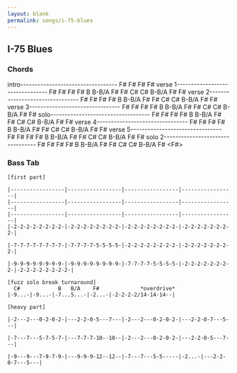 ```yaml
---
layout: blank
permalink: songs/i-75-blues
---
```


I-75 Blues
----------

### Chords ###

intro----------------------------------
            F#          F#          F#          F#
verse 1--------------------------------
            F#          F#          F#          F#
            B           B-B/A       F#          F#
            C#          C#          B-B/A       F#          F#
verse 2--------------------------------
            F#          F#          F#          F#
            B           B-B/A       F#          F#
            C#          C#          B-B/A       F#          F#
verse 3--------------------------------
            F#          F#          F#          F#
            B           B-B/A       F#          F#
            C#          C#          B-B/A       F#          F#
solo-----------------------------------
            F#          F#          F#          F#
            B           B-B/A       F#          F#
            C#          C#          B-B/A       F#          F#
verse 4--------------------------------
            F#          F#          F#          F#
            B           B-B/A       F#          F#
            C#          C#          B-B/A       F#          F#
verse 5--------------------------------
            F#          F#          F#          F#
            B           B-B/A       F#          F#
            C#          C#          B-B/A       F#          F#
solo 2---------------------------------
            F#          F#          F#          F#
            B           B-B/A       F#          F#
            C#          C#          B-B/A       F#         <F#>


### Bass Tab ###

~~~
[first part]

|-----------------|-----------------|-----------------|-----------------|
|-----------------|-----------------|-----------------|-----------------|
|-----------------|-----------------|-----------------|-----------------|
|-2-2-2-2-2-2-2-2-|-2-2-2-2-2-2-2-2-|-2-2-2-2-2-2-2-2-|-2-2-2-2-2-2-2-2-|

|-7-7-7-7-7-7-7-7-|-7-7-7-7-5-5-5-5-|-2-2-2-2-2-2-2-2-|-2-2-2-2-2-2-2-2-|

|-9-9-9-9-9-9-9-9-|-9-9-9-9-9-9-9-9-|-7-7-7-7-5-5-5-5-|-2-2-2-2-2-2-2-2-|-2-2-2-2-2-2-2-2-|

[fuzz solo break turnaround]
  C#            B   B/A    F#             *overdrive*
|-9...-|-9...-|-7...5...-|-2...-|-2-2-2-2/14-14-14--|

[heavy part]

|-2---2---0-2-0-2-|---2-2-0-5---7---|-2---2---0-2-0-2-|---2-2-0-7---5---|

|-7---7---5-7-5-7-|---7-7-7-10--10--|-2---2---0-2-0-2-|---2-2-0-5---7---|

|-9---9---7-9-7-9-|---9-9-9-12--12--|-7---7---5-5-----|-2...-|---2-2-0-7---5---|
~~~